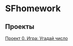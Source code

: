 # SFhomework
## Проекты
[Проект 0. Игра: Угадай число](https://github.com/iamstassie/SFhomework/blob/main/homework)
